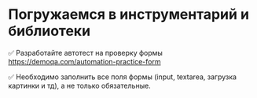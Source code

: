# **Погружаемся в инструментарий и библиотеки**

✅ Разработайте автотест на проверку формы https://demoqa.com/automation-practice-form

✅ Необходимо заполнить все поля формы (input, textarea, загрузка картинки и тд), а не только обязательные.
